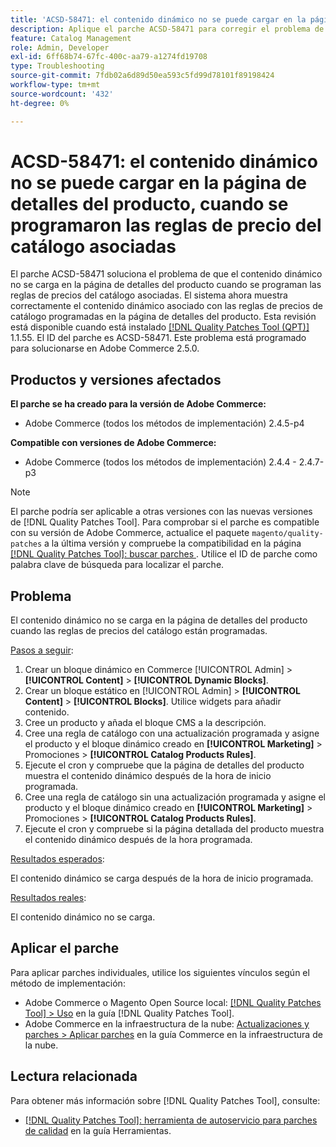 ```yaml
---
title: 'ACSD-58471: el contenido dinámico no se puede cargar en la página de detalles del producto, cuando se programaron las reglas de precio del catálogo asociadas'
description: Aplique el parche ACSD-58471 para corregir el problema de Adobe Commerce en el que el contenido dinámico no se carga en la página de detalles del producto cuando se programan las reglas de precios del catálogo asociadas.
feature: Catalog Management
role: Admin, Developer
exl-id: 6ff68b74-67fc-400c-aa79-a1274fd19708
type: Troubleshooting
source-git-commit: 7fdb02a6d89d50ea593c5fd99d78101f89198424
workflow-type: tm+mt
source-wordcount: '432'
ht-degree: 0%

---
```


# ACSD-58471: el contenido dinámico no se puede cargar en la página de detalles del producto, cuando se programaron las reglas de precio del catálogo asociadas

El parche ACSD-58471 soluciona el problema de que el contenido dinámico no se carga en la página de detalles del producto cuando se programan las reglas de precios del catálogo asociadas. El sistema ahora muestra correctamente el contenido dinámico asociado con las reglas de precios de catálogo programadas en la página de detalles del producto. Esta revisión está disponible cuando está instalado [[!DNL Quality Patches Tool (QPT)]](/help/tools/quality-patches-tool/quality-patches-tool-to-self-serve-quality-patches.md) 1.1.55. El ID del parche es ACSD-58471. Este problema está programado para solucionarse en Adobe Commerce 2.5.0.

## Productos y versiones afectados

**El parche se ha creado para la versión de Adobe Commerce:**
* Adobe Commerce (todos los métodos de implementación) 2.4.5-p4

**Compatible con versiones de Adobe Commerce:**
* Adobe Commerce (todos los métodos de implementación) 2.4.4 - 2.4.7-p3

>[!NOTE]
>
>El parche podría ser aplicable a otras versiones con las nuevas versiones de [!DNL Quality Patches Tool]. Para comprobar si el parche es compatible con su versión de Adobe Commerce, actualice el paquete `magento/quality-patches` a la última versión y compruebe la compatibilidad en la página [[!DNL Quality Patches Tool]: buscar parches &#x200B;](https://experienceleague.adobe.com/tools/commerce-quality-patches/index.html?lang=es). Utilice el ID de parche como palabra clave de búsqueda para localizar el parche.

## Problema

El contenido dinámico no se carga en la página de detalles del producto cuando las reglas de precios del catálogo están programadas.

<u>Pasos a seguir</u>:

1. Crear un bloque dinámico en Commerce [!UICONTROL Admin] > **[!UICONTROL Content]** > **[!UICONTROL Dynamic Blocks]**.
1. Crear un bloque estático en [!UICONTROL Admin] > **[!UICONTROL Content]** > **[!UICONTROL Blocks]**. Utilice widgets para añadir contenido.
1. Cree un producto y añada el bloque CMS a la descripción.
1. Cree una regla de catálogo con una actualización programada y asigne el producto y el bloque dinámico creado en **[!UICONTROL Marketing]** > Promociones > **[!UICONTROL Catalog Products Rules]**.
1. Ejecute el cron y compruebe que la página de detalles del producto muestra el contenido dinámico después de la hora de inicio programada.
1. Cree una regla de catálogo sin una actualización programada y asigne el producto y el bloque dinámico creado en **[!UICONTROL Marketing]** > Promociones > **[!UICONTROL Catalog Products Rules]**.
1. Ejecute el cron y compruebe si la página detallada del producto muestra el contenido dinámico después de la hora programada.


<u>Resultados esperados</u>:

El contenido dinámico se carga después de la hora de inicio programada.

<u>Resultados reales</u>:

El contenido dinámico no se carga.

## Aplicar el parche

Para aplicar parches individuales, utilice los siguientes vínculos según el método de implementación:

* Adobe Commerce o Magento Open Source local: [[!DNL Quality Patches Tool] > Uso](/help/tools/quality-patches-tool/usage.md) en la guía [!DNL Quality Patches Tool].
* Adobe Commerce en la infraestructura de la nube: [Actualizaciones y parches > Aplicar parches](https://experienceleague.adobe.com/docs/commerce-cloud-service/user-guide/develop/upgrade/apply-patches.html?lang=es) en la guía Commerce en la infraestructura de la nube.


## Lectura relacionada

Para obtener más información sobre [!DNL Quality Patches Tool], consulte:

* [[!DNL Quality Patches Tool]: herramienta de autoservicio para parches de calidad](/help/tools/quality-patches-tool/quality-patches-tool-to-self-serve-quality-patches.md) en la guía Herramientas.
